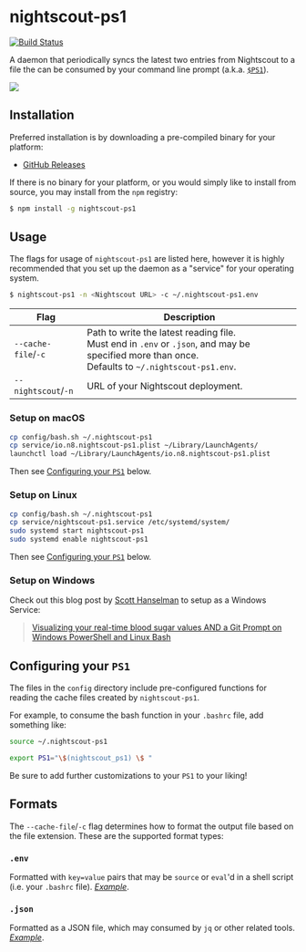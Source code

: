 # nightscout-ps1
[![Build Status](https://travis-ci.org/TooTallNate/nightscout-ps1.svg?branch=master)](https://travis-ci.org/TooTallNate/nightscout-ps1)

A daemon that periodically syncs the latest two entries from Nightscout to
a file the can be consumed by your command line prompt (a.k.a. [`$PS1`][ps1]).

![](https://user-images.githubusercontent.com/71256/40580173-57716ae8-60ee-11e8-8afa-644c198748fa.png)

## Installation

Preferred installation is by downloading a pre-compiled binary for your platform:

* [GitHub Releases](https://github.com/TooTallNate/nightscout-ps1/releases/latest)

If there is no binary for your platform, or you would simply like to install
from source, you may install from the `npm` registry:

```bash
$ npm install -g nightscout-ps1
```


## Usage

The flags for usage of `nightscout-ps1` are listed here, however it is highly
recommended that you set up the daemon as a "service" for your operating system.

```bash
$ nightscout-ps1 -n <Nightscout URL> -c ~/.nightscout-ps1.env
```

| Flag                |  Description                                                         |
|---------------------|----------------------------------------------------------------------|
| `--cache-file`/`-c` | Path to write the latest reading file.<br>Must end in `.env` or `.json`, and may be specified more than once.<br>Defaults to `~/.nightscout-ps1.env`. |
| `--nightscout`/`-n` | URL of your Nightscout deployment.                                   |

### Setup on macOS

```bash
cp config/bash.sh ~/.nightscout-ps1
cp service/io.n8.nightscout-ps1.plist ~/Library/LaunchAgents/
launchctl load ~/Library/LaunchAgents/io.n8.nightscout-ps1.plist
```

Then see [Configuring your `PS1`][config] below.


### Setup on Linux

```bash
cp config/bash.sh ~/.nightscout-ps1
cp service/nightscout-ps1.service /etc/systemd/system/
sudo systemd start nightscout-ps1
sudo systemd enable nightscout-ps1
```

Then see [Configuring your `PS1`][config] below.

### Setup on Windows

Check out this blog post by [Scott Hanselman](https://twitter.com/shanselman) to
setup as a Windows Service:

> [Visualizing your real-time blood sugar values AND a Git Prompt on Windows PowerShell and Linux Bash](https://www.hanselman.com/blog/VisualizingYourRealtimeBloodSugarValuesANDAGitPromptOnWindowsPowerShellAndLinuxBash.aspx)


## Configuring your `PS1`

The files in the `config` directory include pre-configured functions for reading
the cache files created by `nightscout-ps1`.

For example, to consume the bash function in your `.bashrc` file, add something
like:

```bash
source ~/.nightscout-ps1

export PS1="\$(nightscout_ps1) \$ "
```

Be sure to add further customizations to your `PS1` to your liking!


## Formats

The `--cache-file`/`-c` flag determines how to format the output file based on the
file extension. These are the supported format types:

### `.env`

Formatted with `key=value` pairs that may be `source` or `eval`'d in a shell
script (i.e. your `.bashrc` file). [_Example_](examples/nightscout-ps1.env).

### `.json`

Formatted as a JSON file, which may consumed by `jq` or other related tools.
[_Example_](examples/nightscout-ps1.json).

[config]: #configuring-your-ps1
[ps1]: https://en.wikipedia.org/wiki/Command-line_interface#Command_prompt

